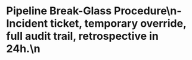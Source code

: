 # Pipeline Break-Glass Procedure\n- Incident ticket, temporary override, full audit trail, retrospective in 24h.\n
